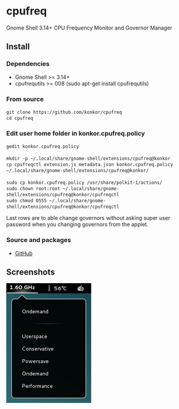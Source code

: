 # cpufreq
Gnome Shell 3.14+ CPU Frequency Monitor and Governor Manager

## Install
### Dependencies
* Gnome Shell >= 3.14+
* cpufrequtils >= 008 (sudo apt-get install cpufrequtils)

### From source
```
git clone https://github.com/konkor/cpufreq
cd cpufreq
```
### Edit user home folder in konkor.cpufreq.policy
```
gedit konkor.cpufreq.policy

mkdir -p ~/.local/share/gnome-shell/extensions/cpufreq@konkor
cp cpufreqctl extension.js metadata.json konkor.cpufreq.policy ~/.local/share/gnome-shell/extensions/cpufreq@konkor/

sudo cp konkor.cpufreq.policy /usr/share/polkit-1/actions/
sudo chown root:root ~/.local/share/gnome-shell/extensions/cpufreq@konkor/cpufreqctl
sudo chmod 0555 ~/.local/share/gnome-shell/extensions/cpufreq@konkor/cpufreqctl
```
Last rows are to able change governors without asking super user password when you changing governors from the applet.

### Source and packages
* [GitHub](https://github.com/konkor/cpufreq)

## Screenshots
![](/data/screenshots.png?raw=true)

